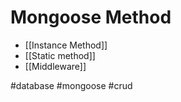 # Mongoose Method
- [[Instance Method]]
- [[Static method]]
- [[Middleware]]

#database #mongoose #crud 